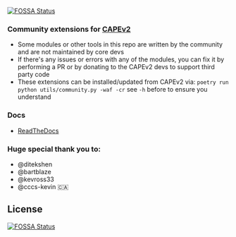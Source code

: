 [![FOSSA Status](https://app.fossa.com/api/projects/git%2Bgithub.com%2Fbritz758-rgb%2Fcommunity.svg?type=shield)](https://app.fossa.com/projects/git%2Bgithub.com%2Fbritz758-rgb%2Fcommunity?ref=badge_shield)

### Community extensions for [CAPEv2](https://github.com/kevoreilly/CAPEv2/)

* Some modules or other tools in this repo are written by the community and are not maintained by core devs
* If there's any issues or errors with any of the modules, you can fix it by performing a PR or by donating to the CAPEv2 devs to support third party code
* These extensions can be installed/updated from CAPEv2 via: `poetry run python utils/community.py -waf -cr` see `-h` before to ensure you understand

### Docs
* [ReadTheDocs](https://capev2.readthedocs.io/en/latest/#)

### Huge special thank you to:
* @ditekshen
* @bartblaze
* @kevross33
* @cccs-kevin 🇨🇦


## License
[![FOSSA Status](https://app.fossa.com/api/projects/git%2Bgithub.com%2Fbritz758-rgb%2Fcommunity.svg?type=large)](https://app.fossa.com/projects/git%2Bgithub.com%2Fbritz758-rgb%2Fcommunity?ref=badge_large)